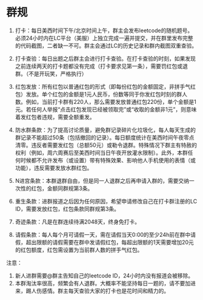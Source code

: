 # 群规
1. 打卡：每日美西时间下午/北京时间上午，群主会发布leetcode的随机题号。必须24小时内在LC平台（美服）上独立完成一遍并提交，并在群里发布完整的代码截图，二者缺一不可。群主会通过LC的历史记录和群内截图双重查验。

2. 打卡查验：每日出题之后群主会进行打卡查验。在打卡查验的时刻，如果发现之前连续两天的打卡题都没有完成（打卡要求见第一条），需要罚红包或退群。（不是开玩笑，严格执行） 

3. 红包发放：所有红包以普通红包的形式（即每份红包的金额固定，非拼手气红包）发放。单个红包的金额是1元人民币，份数等同于你发红包时刻的群人数。例如，当前打卡群有220人，那么需要发放普通红包220份，单个金额是1元。若任何人举报“点击红包发现已经被领取完”或“收取的金额非1元”，则意味着发红包者违规，需要全额重发。

4. 防水群条款：为了提高讨论质量，避免群记录碎片化垃圾化，每人每天生成的群记录不能超过50条（包括撤回的记录）。每日额度统计在美西时间午夜零点清零。违反者需要发红包（总额50元）或勒令退群。特殊情况下群主有特赦的权利（例如，周六周赛后至美西时间当日午夜开放灌水限制）。此外，本群任何时候都不允许发布（或设置）带有特殊效果、影响他人手机使用的表情（或功能），违反需要发放水群红包。 
5. N进宫条款：本群退群自由，但是同一人退群之后再申请入群的，需要交纳一次性的红包，金额同群规第3条。

6. 重生条款：进群报道之后因为任何原因，希望申请修改自己在打卡群注册的LC ID，需要发放红包，红包条款同群规第3条。

7. 奇迹条款：凡是在群连续待满2048天，终身免打卡。

8. 请假条款：每人每个月可请假一天，需在请假当天0:00的至少24h前在群中请假，超出限额的请假需要在群中发请假红包，每超出限额的1天需要增加20元的红包额度，红包需设置为当前群人数的拼手气红包。

注意： 
1. 新人进群需要@群主告知自己的leetcode ID，24小时内没有报道会被移除。 
2. 本群淘汰率很高，频繁会有人退群。大概率不能坚持每日一题的，请不要加进来，踢人伤感情。群主每天查验大家的打卡也是花时间和精力的。
